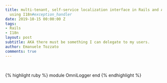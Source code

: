 ```yaml
---
title: multi-tenant, self-service localization interface in Rails and ActiveAdmin
  using I18n#exception_handler
date: 2019-10-15 00:00:00 Z
tags:
- Rails
- I18n
layout: post
subtitle: AKA there must be something I can delegate to my users.
author: Emanuele Tozzato
comments: true
---
```


<br>

{% highlight ruby %}
module OmniLogger
end
{% endhighlight %}
